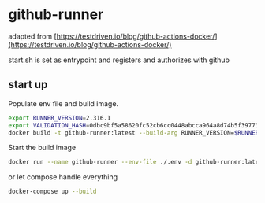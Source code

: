 # github-runner

adapted from [https://testdriven.io/blog/github-actions-docker/](https://testdriven.io/blog/github-actions-docker/)

start.sh is set as entrypoint and registers and authorizes with github

## start up

Populate env file and build image.

```bash
export RUNNER_VERSION=2.316.1
export VALIDATION_HASH=0dbc9bf5a58620fc52cb6cc0448abcca964a8d74b5f39773b7afcad9ab691e19
docker build -t github-runner:latest --build-arg RUNNER_VERSION=$RUNNER_VERSION --build-arg VALIDATION_HASH=$VALIDATION_HASH .

```
Start the build image
```bash
docker run --name github-runner --env-file ./.env -d github-runner:latest

```

or let compose handle everything
```bash
docker-compose up --build
```
